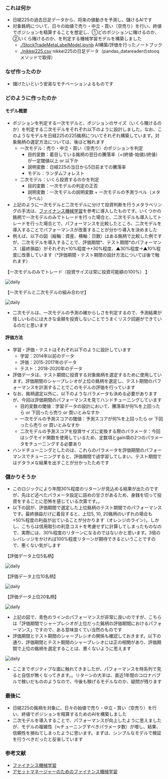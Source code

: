 
### これは何か
- 日経225の過去日足データから、将来の値動きを予測し、儲けるAIです
- 対象銘柄について、日々の始値で売り・中立・買い（空売り）を行い、終値でポジションを精算することを想定し、①どのポジションに賭けるのか、②いくら賭けるのか、を判定する機械学習モデルを構築しました
	- [./StockTradeMetaLabelModel.ipynb](https://github.com/MizusakoSadanobu/Portfolio/blob/master/StockTrade/StockTradeMetaLabelModel.ipynb) AI構築/評価を行ったノートブック
	- [./nikkei225.csv](https://github.com/MizusakoSadanobu/Portfolio/blob/master/StockTrade/nikkei225.csv) nikkei225の日足データ（pandas_datareaderのstooqメソッドで取得）

### なぜ作ったのか
- 儲けたいという安易なモチベーションよるものです

### どのように作ったのか
#### モデル概要
- ポジションを判定する一次モデルと、ポジションのサイズ（いくら賭けるのか）を判定する二次モデルをそれぞれ以下のように設計しました。なお、このようなモデルを日経225の225銘柄についてそれぞれ構築しています。対象銘柄の選定方法については、後ほど触れます
  - 一次モデル：売り・中立・買い（空売り）のポジションを判定
    - 目的変数：着目している銘柄の翌日の騰落率（=(終値-始値)/終値）が一定閾値以上 or 以下か
    - 説明変数：日経225の当日から5日前までの騰落率
    - モデル：ランダムフォレスト
  - 二次モデル：いくら投資するのかを判定
    - 目的変数：一次モデルの判定の正否
    - 説明変数：一次モデルの説明変数 + 一次モデルの予測ラベル（メタラベル）
- 上記のように一次モデルと二次モデルに分けて投資判断を行うメタラベリングの手法は、[ファイナンス機械学習](https://www.amazon.co.jp/%E3%83%95%E3%82%A1%E3%82%A4%E3%83%8A%E3%83%B3%E3%82%B9%E6%A9%9F%E6%A2%B0%E5%AD%A6%E7%BF%92%E2%80%95%E9%87%91%E8%9E%8D%E5%B8%82%E5%A0%B4%E5%88%86%E6%9E%90%E3%82%92%E5%A4%89%E3%81%88%E3%82%8B%E6%A9%9F%E6%A2%B0%E5%AD%A6%E7%BF%92%E3%82%A2%E3%83%AB%E3%82%B4%E3%83%AA%E3%82%BA%E3%83%A0%E3%81%AE%E7%90%86%E8%AB%96%E3%81%A8%E5%AE%9F%E8%B7%B5-%E3%83%9E%E3%83%AB%E3%82%B3%E3%82%B9%E3%83%BB%E3%83%AD%E3%83%9A%E3%82%B9%E3%83%BB%E3%83%87%E3%83%BB%E3%83%97%E3%83%A9%E3%83%89-ebook/dp/B0834XJQTY)を参考に導入したものです。いくつかの銘柄で一次モデルのみでトレードを行った場合と、二次モデルも導入してトレードを行った場合とで、パフォーマンスを比較したところ、二次モデルを導入することでパフォーマンスが改善することが分かり導入を決めました
- 例えば、以下の図（縦軸：資産、横軸：日数）はある銘柄で比較した例ですが、二次モデルを導入することで、評価期間\*、テスト期間\*のパフォーマンス（最終損益）がそれぞれ+10%程度→+30%程度、▲30%程度→▲10%程度に改善しています（\*評価期間・テスト期間の設計方法については後で触れます）

【一次モデルのみでトレード（投資サイズは常に投資可能額の100%） 】

![daily](http://drive.google.com/uc?export=view&id=1qWn19FDktrRnUWhsJlVlhAojIr9j2zkx)

【一次モデルと二次モデルの組み合わせ】

![daily](http://drive.google.com/uc?export=view&id=1yXvIuw2jbQ4aoSW_SOYTbKUeB3-aLHbT)

- 二次モデルは、一次モデルの予測の確からしさを判定するので、予測結果が怪しいものには大きな金額を投資しないことでうまくリスク回避ができているのだと思います

#### 評価方法
- 学習・評価・テストはそれぞれ以下のように設計しています
  - 学習：2014年以前のデータ
  - 評価：2015-2017年のデータ
  - テスト：2018-2020年のデータ
- 評価データは、テスト期間に投資する対象銘柄を選定するために使用しています。評価期間のシャープレシオが上位の銘柄を選定し、テスト期間のパフォーマンスを計測することでこのモデルの評価を行っています
- なお、銘柄選定以外に、以下のようなパラメータも決める必要がありますが、今回は評価期間のパフォーマンスを見てハンドチューニングしています
	- 目的変数の閾値：学習データの設計において、騰落率が何%を上回ったら or 下回ったら売り or 買いとみなすか
	- 一次モデルの予測スコアの閾値：予測スコアが何%を上回ったら or 下回ったら売り or 買いとみなすか
	- 二次モデルの予測スコアを投資サイズに変換する際のパラメータ：今回はシグモイド関数を使用しているため、定数項とgain項の2つのパラメータをチューニングする必要あり
- ハンドチューニングとしたのは、これらのパラメータを評価期間のパフォーマンスでチューニングすると、評価期間で過学習してしまい、テスト期間ではデタラメな結果を出すことが分かったためです

### 儲かりそうか
- このロジックにより年間30%程度のリターンが見込める結果が出たのですが、先ほど述べたパラメータ設定に詰めの甘さがあるため、身銭を切って投資をすることに恐怖を感じている次第です。。
 - 以下の図が、評価期間で選定した上位銘柄のテスト期間でのパフォーマンスです。最終損益だけに着目すると、上位5, 10, 20銘柄のいずれの場合も+50%程度の利益が出ていることが分かります（オレンジのライン）。しかし、こちらは信用取引の利息コストを考慮せずに計算してしまったものなので、実際には、30%程度のリターンになるのではないかと思います。3倍のレバレッジをかければ100%程度リターンが期待できるということですので、悪くない気がします

【評価データ上位5名柄】

![daily](http://drive.google.com/uc?export=view&id=1mi7Cy-J-CQaz4Ywn33aBacBnLd1zlueb)

【評価データ上位10名柄】

![daily](http://drive.google.com/uc?export=view&id=1vuW5rpLilQjLSHB_kk62bTNI96zqa8zR)

【評価データ上位20名柄】

![daily](http://drive.google.com/uc?export=view&id=1my6xCcCXh6lCVKUZ021xxQFs7G_HH85v)

 - 上記の図で、青色のラインのパフォーマンスが非常に良いのですが、こちらは「評価期間でシャープレシオが上位だった銘柄の評価期間におけるパフォーマンス」ですので、ある意味良くてい当然のものです
 - 評価期間とテスト期間のシャープレシオの関係も確認しておきます。以下の通り、評価期間とテスト期間のシャープレシオには正の相関があり、評価期間で上位の銘柄を選定することは、悪くないように思えます

![daily](http://drive.google.com/uc?export=view&id=1RS6p5DYKxPehf1qu4yJ0Jj-ubSDoh4KE)

- ここまでポジティブな面に触れてきましたが、パフォーマンスを時系列で見ると自信が無くなってきます。。リターンの大半は、直近1年間のコロナバブルで稼いだもののようなので、今後も稼げるモデルなのか、疑問が残ります

### 最後に
- 日経225の銘柄を対象に、日々の始値で売り・中立・買い（空売り）を行い、終値でポジションを精算するためのAIを構築しました
- 二次モデルを導入することで、パフォーマンスが向上したように思えましたが、モデルの複雑性（≒チューニングすべきパラメータ数）が増し、結果、信頼性を損ねてしまったように思います。まずは、シンプルなモデルで検証を行うべきだったと反省しています

### 参考文献
- [ファイナンス機械学習](https://www.amazon.co.jp/%E3%83%95%E3%82%A1%E3%82%A4%E3%83%8A%E3%83%B3%E3%82%B9%E6%A9%9F%E6%A2%B0%E5%AD%A6%E7%BF%92%E2%80%95%E9%87%91%E8%9E%8D%E5%B8%82%E5%A0%B4%E5%88%86%E6%9E%90%E3%82%92%E5%A4%89%E3%81%88%E3%82%8B%E6%A9%9F%E6%A2%B0%E5%AD%A6%E7%BF%92%E3%82%A2%E3%83%AB%E3%82%B4%E3%83%AA%E3%82%BA%E3%83%A0%E3%81%AE%E7%90%86%E8%AB%96%E3%81%A8%E5%AE%9F%E8%B7%B5-%E3%83%9E%E3%83%AB%E3%82%B3%E3%82%B9%E3%83%BB%E3%83%AD%E3%83%9A%E3%82%B9%E3%83%BB%E3%83%87%E3%83%BB%E3%83%97%E3%83%A9%E3%83%89-ebook/dp/B0834XJQTY)
- [アセットマネージャーのためのファイナンス機械学習](https://www.amazon.co.jp/dp/B08QTX81PF/ref=dp-kindle-redirect?_encoding=UTF8&btkr=1)
<!--stackedit_data:
eyJoaXN0b3J5IjpbLTE3NTk5ODYyODYsNjA2NzQyNzcsLTEzNj
c1NTkwMzksNzMwOTk4MTE2XX0=
-->